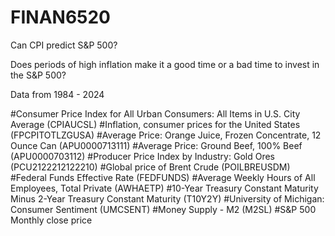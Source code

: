# FINAN6520
Can CPI predict S&P 500?

Does periods of high inflation make it a good time or a bad time to invest in the S&P 500?

Data from 1984 - 2024

#Consumer Price Index for All Urban Consumers: All Items in U.S. City Average (CPIAUCSL)
#Inflation, consumer prices for the United States (FPCPITOTLZGUSA)
#Average Price: Orange Juice, Frozen Concentrate, 12 Ounce Can (APU0000713111)
#Average Price: Ground Beef, 100% Beef (APU0000703112)
#Producer Price Index by Industry: Gold Ores (PCU2122212122210)
#Global price of Brent Crude (POILBREUSDM)
#Federal Funds Effective Rate (FEDFUNDS)
#Average Weekly Hours of All Employees, Total Private (AWHAETP)
#10-Year Treasury Constant Maturity Minus 2-Year Treasury Constant Maturity (T10Y2Y)
#University of Michigan: Consumer Sentiment (UMCSENT)
#Money Supply - M2 (M2SL)
#S&P 500 Monthly close price
